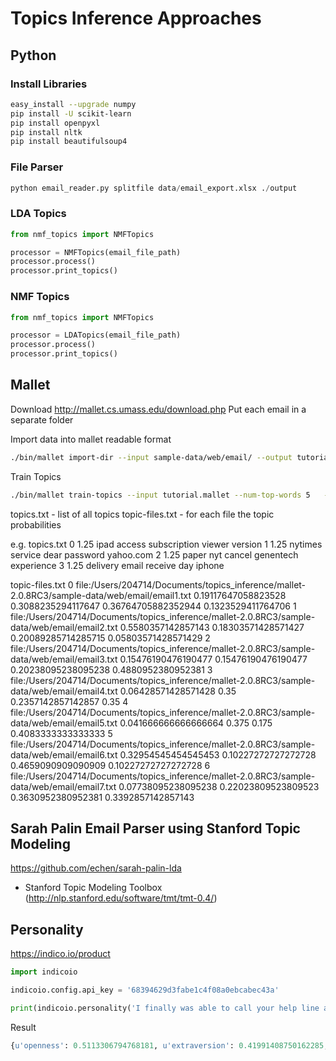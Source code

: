 # Topics Inference Approaches

## Python ##
### Install Libraries ###
```bash
easy_install --upgrade numpy
pip install -U scikit-learn
pip install openpyxl
pip install nltk
pip install beautifulsoup4
```

### File Parser ###
```python
python email_reader.py splitfile data/email_export.xlsx ./output
```

### LDA Topics ###
```python
from nmf_topics import NMFTopics

processor = NMFTopics(email_file_path)
processor.process()
processor.print_topics()
```

### NMF Topics ###
```python
from nmf_topics import NMFTopics

processor = LDATopics(email_file_path)
processor.process()
processor.print_topics()
```

## Mallet ##
Download
http://mallet.cs.umass.edu/download.php
Put each email in a separate folder

Import data into mallet readable format
```bash
./bin/mallet import-dir --input sample-data/web/email/ --output tutorial.mallet --keep-sequence --remove-stopwords
```

Train Topics
```bash
./bin/mallet train-topics --input tutorial.mallet --num-top-words 5   --num-topics 5 --output-topic-keys topics.txt --output-doc-topics topic-files.txt
```

topics.txt - list of all topics
topic-files.txt - for each file the topic probabilities

e.g.
topics.txt
0       1.25    ipad access subscription viewer version
1       1.25    nytimes service dear password yahoo.com
2       1.25    paper nyt cancel genentech experience
3       1.25    delivery email receive day iphone

topic-files.txt
0       file:/Users/204714/Documents/topics_inference/mallet-2.0.8RC3/sample-data/web/email/email1.txt  0.19117647058823528     0.3088235294117647      0.36764705882352944     0.1323529411764706
1       file:/Users/204714/Documents/topics_inference/mallet-2.0.8RC3/sample-data/web/email/email2.txt  0.5580357142857143      0.18303571428571427     0.20089285714285715     0.05803571428571429
2       file:/Users/204714/Documents/topics_inference/mallet-2.0.8RC3/sample-data/web/email/email3.txt  0.15476190476190477     0.15476190476190477     0.20238095238095238     0.4880952380952381
3       file:/Users/204714/Documents/topics_inference/mallet-2.0.8RC3/sample-data/web/email/email4.txt  0.06428571428571428     0.35    0.2357142857142857      0.35
4       file:/Users/204714/Documents/topics_inference/mallet-2.0.8RC3/sample-data/web/email/email5.txt  0.041666666666666664    0.375   0.175   0.4083333333333333
5       file:/Users/204714/Documents/topics_inference/mallet-2.0.8RC3/sample-data/web/email/email6.txt  0.32954545454545453     0.10227272727272728     0.4659090909090909      0.10227272727272728
6       file:/Users/204714/Documents/topics_inference/mallet-2.0.8RC3/sample-data/web/email/email7.txt  0.07738095238095238     0.22023809523809523     0.3630952380952381      0.3392857142857143

## Sarah Palin Email Parser using Stanford Topic Modeling ##
https://github.com/echen/sarah-palin-lda

- Stanford Topic Modeling Toolbox (http://nlp.stanford.edu/software/tmt/tmt-0.4/)

## Personality ##
https://indico.io/product

```python
import indicoio

indicoio.config.api_key = '68394629d3fabe1c4f08a0ebcabec43a'

print(indicoio.personality('I finally was able to call your help line and all it took was YOUR HELP LINE putting me back on a list, not me doing anything from my end. Since none of the issues appeared in my spam file it is not likely that that was the problem. In any case, I am now receiving the headline news again. In the future, it would have been helpful to have received directions on"'))
```

Result
```python
{u'openness': 0.5113306794768181, u'extraversion': 0.41991408750162285, u'agreeableness': 0.4928200720695027, u'conscientiousness': 0.5703676003834297}
```
